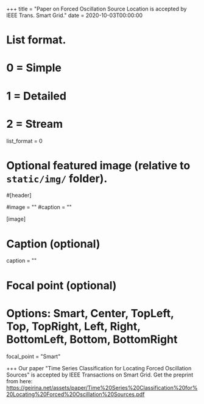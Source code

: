 +++
title = "Paper on Forced Oscillation Source Location is accepted by IEEE Trans. Smart Grid."
date = 2020-10-03T00:00:00

# List format.
#   0 = Simple
#   1 = Detailed
#   2 = Stream
list_format = 0

# Optional featured image (relative to `static/img/` folder).
#[header]

#image = ""
#caption = ""

[image]
  # Caption (optional)
  caption = ""
  
  # Focal point (optional)
  # Options: Smart, Center, TopLeft, Top, TopRight, Left, Right, BottomLeft, Bottom, BottomRight
  focal_point = "Smart"

+++
Our paper "Time Series Classification for Locating Forced Oscillation Sources" is accepted by IEEE Transactions on Smart Grid. Get the preprint from here: https://geirina.net/assets/paper/Time%20Series%20Classification%20for%20Locating%20Forced%20Oscillation%20Sources.pdf
